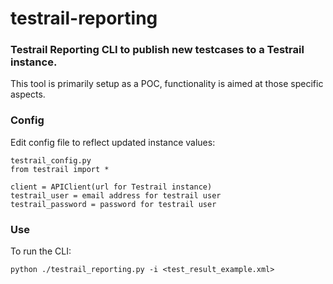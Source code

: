 # testrail-reporting
### Testrail Reporting CLI to publish new testcases to a Testrail instance.

This tool is primarily setup as a POC, functionality is aimed at those specific aspects.

### Config
Edit config file to reflect updated instance values:

    testrail_config.py
    from testrail import *
    
    client = APIClient(url for Testrail instance)
    testrail_user = email address for testrail user
    testrail_password = password for testrail user

### Use
To run the CLI:

    python ./testrail_reporting.py -i <test_result_example.xml>

